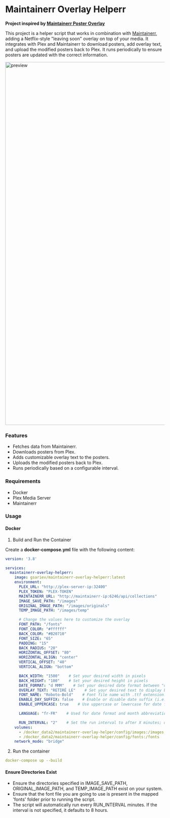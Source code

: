 # Maintainerr Overlay Helperr

**Project inspired by [Maintainerr Poster Overlay](https://gitlab.com/jakeC207/maintainerr-poster-overlay)**


This project is a helper script that works in combination with [Maintainerr](https://github.com/jorenn92/Maintainerr), adding a Netflix-style "leaving soon" overlay on top of your media. It integrates with Plex and Maintainerr to download posters, add overlay text, and upload the modified posters back to Plex. It runs periodically to ensure posters are updated with the correct information.

<img width="1144" alt="preview" src="https://github.com/user-attachments/assets/20ea3dd1-fb39-4431-b093-08241a3a4615">

### Features

- Fetches data from Maintainerr.
- Downloads posters from Plex.
- Adds customizable overlay text to the posters.
- Uploads the modified posters back to Plex.
- Runs periodically based on a configurable interval.

### Requirements

- Docker
- Plex Media Server
- Maintainerr

### Usage

#### Docker
1. Build and Run the Container

Create a **docker-compose.yml** file with the following content:
```yaml
version: '3.8'

services:
  maintainerr-overlay-helperr:
    image: gsariev/maintainerr-overlay-helperr:latest
    environment:
      PLEX_URL: "http://plex-server-ip:32400"
      PLEX_TOKEN: "PLEX-TOKEN"
      MAINTAINERR_URL: "http://maintainerr-ip:6246/api/collections"
      IMAGE_SAVE_PATH: "/images"
      ORIGINAL_IMAGE_PATH: "/images/originals"
      TEMP_IMAGE_PATH: "/images/temp"

      # Change the values here to customize the overlay
      FONT_PATH: "/fonts"
      FONT_COLOR: "#ffffff"
      BACK_COLOR: "#B20710"
      FONT_SIZE: "65"
      PADDING: "15"
      BACK_RADIUS: "20"
      HORIZONTAL_OFFSET: "80"
      HORIZONTAL_ALIGN: "center"
      VERTICAL_OFFSET: "40"
      VERTICAL_ALIGN: "bottom"

      BACK_WIDTH: "1500"    # Set your desired width in pixels
      BACK_HEIGHT: "100"    # Set your desired height in pixels
      DATE_FORMAT: "d MMM"    # Set your desired date format between "d MMM" or "MMM d"
      OVERLAY_TEXT: "RETIRÉ LE"    # Set your desired text to display before removal date
      FONT_NAME: "Roboto-Bold"    # Font file name with .ttf extension. Fonts available from /fonts directory. Added Kometa's and PATTRMM's ones for consistency if you're already using one or both of these tools.
      ENABLE_DAY_SUFFIX: false    # Enable or disable date suffix (i.e. th from November 14th). Mainly for french people
      ENABLE_UPPERCASE: true    # Use uppercase or lowercase for date format

      LANGUAGE: "fr-FR"    # Used for date format and month abbreviation language. You can change this as needed (e.g., "fr-FR" for French), will default to en-US if not provided.

      RUN_INTERVAL: "2"    # Set the run interval to after X minutes; default is 480 minutes (8 hours) if not specified
    volumes:
      - /docker_data2/maintainerr-overlay-helper/config/images:/images
      - /docker_data2/maintainerr-overlay-helper/config/fonts:/fonts
    network_mode: "bridge"
```
2. Run the container
```yaml
docker-compose up --build
```
#### Ensure Directories Exist

- Ensure the directories specified in IMAGE_SAVE_PATH, ORIGINAL_IMAGE_PATH, and TEMP_IMAGE_PATH exist on your system.
- Ensure that the font file you are going to use is present in the mapped 'fonts' folder prior to running the script.
- The script will automatically run every RUN_INTERVAL minutes. If the interval is not specified, it defaults to 8 hours.

